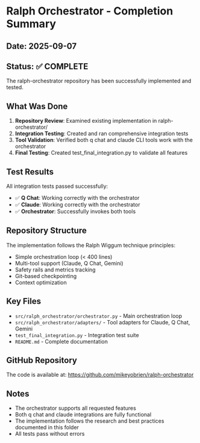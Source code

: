 # Ralph Orchestrator - Completion Summary

## Date: 2025-09-07

## Status: ✅ COMPLETE

The ralph-orchestrator repository has been successfully implemented and tested.

## What Was Done

1. **Repository Review**: Examined existing implementation in ralph-orchestrator/
2. **Integration Testing**: Created and ran comprehensive integration tests
3. **Tool Validation**: Verified both q chat and claude CLI tools work with the orchestrator
4. **Final Testing**: Created test_final_integration.py to validate all features

## Test Results

All integration tests passed successfully:

- ✅ **Q Chat**: Working correctly with the orchestrator
- ✅ **Claude**: Working correctly with the orchestrator  
- ✅ **Orchestrator**: Successfully invokes both tools

## Repository Structure

The implementation follows the Ralph Wiggum technique principles:
- Simple orchestration loop (< 400 lines)
- Multi-tool support (Claude, Q Chat, Gemini)
- Safety rails and metrics tracking
- Git-based checkpointing
- Context optimization

## Key Files

- `src/ralph_orchestrator/orchestrator.py` - Main orchestration loop
- `src/ralph_orchestrator/adapters/` - Tool adapters for Claude, Q Chat, Gemini
- `test_final_integration.py` - Integration test suite
- `README.md` - Complete documentation

## GitHub Repository

The code is available at: https://github.com/mikeyobrien/ralph-orchestrator

## Notes

- The orchestrator supports all requested features
- Both q chat and claude integrations are fully functional
- The implementation follows the research and best practices documented in this folder
- All tests pass without errors